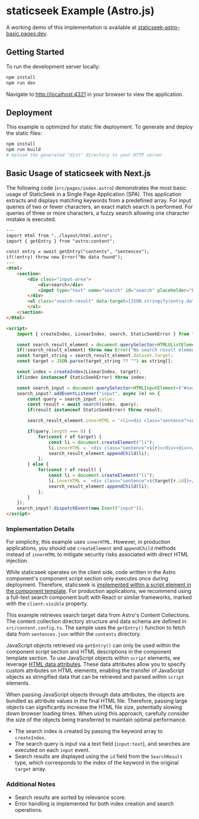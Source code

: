 # staticseek Example (Astro.js)

A working demo of this implementation is available at [staticseek-astro-basic.pages.dev](https://staticseek-astro-basic.pages.dev/).

## Getting Started

To run the development server locally:

```bash
npm install
npm run dev
```

Navigate to [http://localhost:4321](http://localhost:4321) in your browser to view the application.

## Deployment

This example is optimized for static file deployment. To generate and deploy the static files:

```bash
npm install
npm run build
# Upload the generated "dist" directory to your HTTP server
```

## Basic Usage of staticseek with Next.js

The following code (`src/pages/index.astro`) demonstrates the most basic usage of StaticSeek in a Single Page Application (SPA).
This application extracts and displays matching keywords from a predefined array.
For input queries of two or fewer characters, an exact match search is performed. For queries of three or more characters, a fuzzy search allowing one character mistake is executed.

```html
---
import Html from "../layout/html.astro";
import { getEntry } from "astro:content";

const entry = await getEntry("contents", "sentences");
if(!entry) throw new Error("No data found");
---
<Html>
	<section>
		<div class="input-area">
			<div>search</div>
			<input type="text" name="search" id="search" placeholder="Enter the following keywords" />
		</div>
		<ul class="search-result" data-target={JSON.stringify(entry.data)}>
		</ul>
	</section>
</Html>

<script>
	import { createIndex, LinearIndex, search, StaticSeekError } from "staticseek";

	const search_result_element = document.querySelector<HTMLUListElement>(".search-result");
	if(!search_result_element) throw new Error("No search result element found");
	const target_string = search_result_element.dataset.target;
	const target = JSON.parse(target_string ?? "") as string[];

	const index = createIndex(LinearIndex, target);
	if(index instanceof StaticSeekError) throw index;

	const search_input = document.querySelector<HTMLInputElement>("#search");
	search_input?.addEventListener("input", async (e) => {
		const query = search_input.value;
		const result = await search(index, query);
		if(result instanceof StaticSeekError) throw result;

		search_result_element.innerHTML = '<li><div class="sentence">sentence</div><div>score</div></li>';

		if(query.length === 0) {
			for(const r of target) {
				const li = document.createElement("li");
				li.innerHTML = `<div class="sentence">${r}</div><div></div>`;
				search_result_element.appendChild(li);
			};
		} else {
			for(const r of result) {
				const li = document.createElement("li");
				li.innerHTML = `<div class="sentence">${target[r.id]}</div><div class="score">${r.score.toFixed(4)}</div>`;
				search_result_element.appendChild(li);
			};
		}
	});
	search_input?.dispatchEvent(new Event("input"));
</script>
```

### Implementation Details

For simplicity, this example uses `innerHTML`. However, in production applications, you should use `createElement` and `appendChild` methods instead of `innerHTML` to mitigate security risks associated with direct HTML injection.

While staticseek operates on the client side, code written in the Astro component's component script section only executes once during deployment. Therefore, staticseek is [implemented within a script element in the component template](https://docs.astro.build/en/guides/client-side-scripts/). For production applications, we recommend using a full-text search component built with React or similar frameworks, marked with the `client:visible` property.

This example retrieves search target data from Astro's Content Collections. The content collection directory structure and data schema are defined in `src/content.config.ts`. The sample uses the `getEntry()` function to fetch data from `sentences.json` within the `contents` directory.

JavaScript objects retrieved via `getEntry()` can only be used within the component script section and HTML descriptions in the component template section. To use JavaScript objects within `script` elements, we leverage [HTML data attributes](https://docs.astro.build/en/guides/client-side-scripts/#pass-frontmatter-variables-to-scripts). These data attributes allow you to specify custom attributes on HTML elements, enabling the transfer of JavaScript objects as stringified data that can be retrieved and parsed within `script` elements.

When passing JavaScript objects through data attributes, the objects are bundled as attribute values in the final HTML file. Therefore, passing large objects can significantly increase the HTML file size, potentially slowing down browser loading times. When using this approach, carefully consider the size of the objects being transferred to maintain optimal performance.

- The search index is created by passing the keyword array to `createIndex`.
- The search query is input via a text field (`input:text`), and searches are executed on each `input` event.
- Search results are displayed using the `id` field from the `SearchResult` type, which corresponds to the index of the keyword in the original `target` array.

### Additional Notes

- Search results are sorted by relevance score.
- Error handling is implemented for both index creation and search operations.
